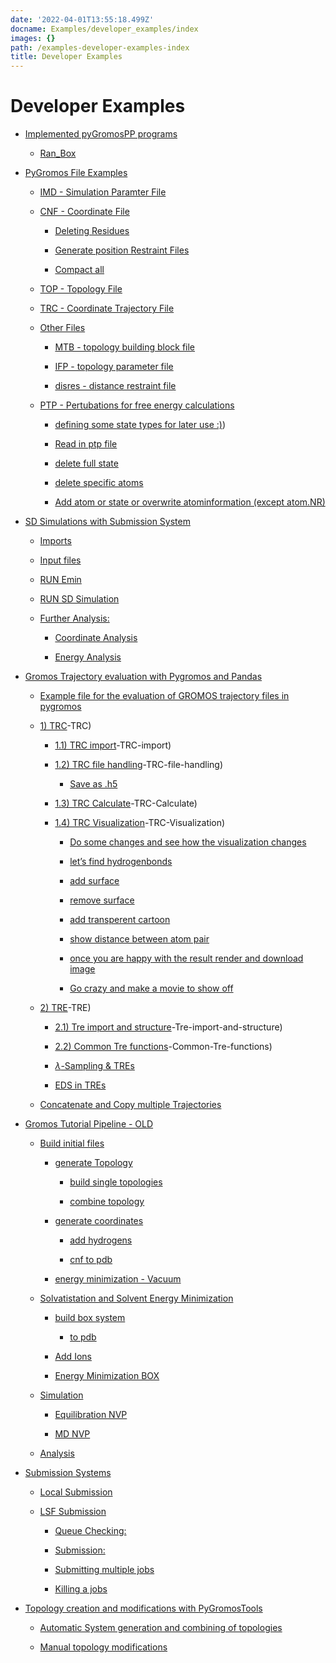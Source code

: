 ```yaml
---
date: '2022-04-01T13:55:18.499Z'
docname: Examples/developer_examples/index
images: {}
path: /examples-developer-examples-index
title: Developer Examples
---
```


# Developer Examples


* [Implemented pyGromosPP programs]()


    * [Ran_Box](#Ran_Box)


* [PyGromos File Examples]()


    * [IMD - Simulation Paramter File](#IMD---Simulation-Paramter-File)


    * [CNF - Coordinate File](#CNF---Coordinate-File)


        * [Deleting Residues](#Deleting-Residues)


        * [Generate position Restraint Files](#Generate-position-Restraint-Files)


        * [Compact all](#Compact-all)


    * [TOP - Topology File](#TOP---Topology-File)


    * [TRC - Coordinate Trajectory File](#TRC---Coordinate-Trajectory-File)


    * [Other Files](#Other-Files)


        * [MTB - topology building block file](#MTB---topology-building-block-file)


        * [IFP - topology parameter file](#IFP---topology-parameter-file)


        * [disres - distance restraint file](#disres---distance-restraint-file)


    * [PTP - Pertubations for free energy calculations](#PTP---Pertubations-for-free-energy-calculations)


        * [defining some state types for later use :)](#defining-some-state-types-for-later-use-:))


        * [Read in ptp file](#Read-in-ptp-file)


        * [delete full state](#delete-full-state)


        * [delete specific atoms](#delete-specific-atoms)


        * [Add atom or state or overwrite atominformation (except atom.NR)](#Add-atom-or-state-or-overwrite-atominformation-(except-atom.NR))


* [SD Simulations with Submission System]()


    * [Imports](#Imports)


    * [Input files](#Input-files)


    * [RUN Emin](#RUN-Emin)


    * [RUN SD Simulation](#RUN-SD-Simulation)


    * [Further Analysis:](#Further-Analysis:)


        * [Coordinate Analysis](#Coordinate-Analysis)


        * [Energy Analysis](#Energy-Analysis)


* [Gromos Trajectory evaluation with Pygromos and Pandas]()


    * [Example file for the evaluation of GROMOS trajectory files in pygromos](#Example-file-for-the-evaluation-of-GROMOS-trajectory-files-in-pygromos)


    * [1) TRC](#1)-TRC)


        * [1.1) TRC import](#1.1)-TRC-import)


        * [1.2) TRC file handling](#1.2)-TRC-file-handling)


            * [Save as .h5](#Save-as-.h5)


        * [1.3) TRC Calculate](#1.3)-TRC-Calculate)


        * [1.4) TRC Visualization](#1.4)-TRC-Visualization)


            * [Do some changes and see how the visualization changes](#Do-some-changes-and-see-how-the-visualization-changes)


            * [let’s find hydrogenbonds](#let’s-find-hydrogenbonds)


            * [add surface](#add-surface)


            * [remove surface](#remove-surface)


            * [add transperent cartoon](#add-transperent-cartoon)


            * [show distance between atom pair](#show-distance-between-atom-pair)


            * [once you are happy with the result render and download image](#once-you-are-happy-with-the-result-render-and-download-image)


            * [Go crazy and make a movie to show off](#Go-crazy-and-make-a-movie-to-show-off)


    * [2) TRE](#2)-TRE)


        * [2.1) Tre import and structure](#2.1)-Tre-import-and-structure)


        * [2.2) Common Tre functions](#2.2)-Common-Tre-functions)


        * [$\lambda$-Sampling & TREs](#\lambda-Sampling-&-TREs)


        * [EDS in TREs](#EDS-in-TREs)


    * [Concatenate and Copy multiple Trajectories](#Concatenate-and-Copy-multiple-Trajectories)


* [Gromos Tutorial Pipeline - OLD]()


    * [Build initial files](#Build-initial-files)


        * [generate Topology](#generate-Topology)


            * [build single topologies](#build-single-topologies)


            * [combine topology](#combine-topology)


        * [generate coordinates](#generate-coordinates)


            * [add hydrogens](#add-hydrogens)


            * [cnf to pdb](#cnf-to-pdb)


        * [energy minimization - Vacuum](#energy-minimization---Vacuum)


    * [Solvatistation and Solvent Energy Minimization](#Solvatistation-and-Solvent-Energy-Minimization)


        * [build box system](#build-box-system)


            * [to pdb](#to-pdb)


        * [Add Ions](#Add-Ions)


        * [Energy Minimization BOX](#Energy-Minimization-BOX)


    * [Simulation](#Simulation)


        * [Equilibration NVP](#Equilibration-NVP)


        * [MD NVP](#MD-NVP)


    * [Analysis](#Analysis)


* [Submission Systems]()


    * [Local Submission](#Local-Submission)


    * [LSF Submission](#LSF-Submission)


        * [Queue Checking:](#Queue-Checking:)


        * [Submission:](#Submission:)


        * [Submitting multiple jobs](#Submitting-multiple-jobs)


        * [Killing a jobs](#Killing-a-jobs)


* [Topology creation and modifications with PyGromosTools]()


    * [Automatic System generation and combining of topologies](#Automatic-System-generation-and-combining-of-topologies)


    * [Manual topology modifications](#Manual-topology-modifications)
